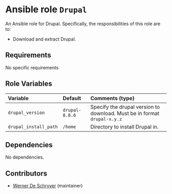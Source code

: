 # Ansible role `Drupal`

An Ansible role for Drupal. Specifically, the responsibilities of this role are to:

- Download and extract Drupal.

## Requirements

No specific requirements

## Role Variables


| Variable   | Default | Comments (type)  |
| :---       | :---    | :---             |
| `drupal_version` | `drupal-8.8.6` | Specify the drupal version to download. Must be in format `drupal-x.y.z` |
| `drupal_install_path` | `/home`  | Directory to install Drupal in. |

## Dependencies

No dependencies.

## Contributors

- [Werner De Schryver](https://github.com/Wernerdeschryver/) (maintainer)

